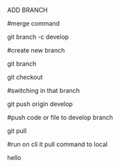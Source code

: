 
ADD BRANCH

#merge command

git branch -c develop 

#create new branch

git branch

git checkout <branch name>
  
#switching in that branch
  
git push origin develop
  
#push code or file to develop branch

git pull
  
#run on cli it pull command to local
  
  hello

